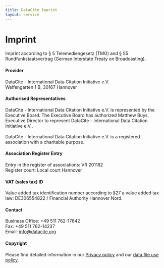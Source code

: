 ```yaml
---
title: DataCite Imprint
layout: service
---
```


# Imprint

Imprint according to § 5 Telemediengesetz (TMG) and § 55 Rundfunkstaatsvertrag (German Interstate Treaty on Broadcasting).

#### Provider

DataCite - International Data Citation Initiative e.V.\
Welfengarten 1 B, 30167 Hannover

#### Authorised Representatives

DataCite - International Data Citation Initiative e.V. is represented by the Executive Board. The Executive Board has authorized Matthew Buys, Executive Director to represent DataCite - International Data Citation Initiative e.V..\
\
DataCite - International Data Citation Initiative e.V. is a registered association with a charitable purpose.

#### Association Register Entry

Entry in the register of associations: VR 201182\
Register court: Local court Hannover

#### VAT (sales tax) ID

Value added tax identification number according to §27 a value added tax law:
DE306554822 / Financial Authority Hannover Nord.

#### Contact

Business Office: +49 511 762-17642\
Fax: +49 511 762-14237\
Email: info@datacite.org

#### Copyright

Please find detailed information in our [Privacy policy](/privacy.html) and our [data file use policy](https://support.datacite.org/docs/datacite-data-file-use-policy).

